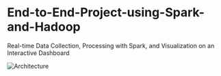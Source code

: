 # End-to-End-Project-using-Spark-and-Hadoop
Real-time Data Collection, Processing with Spark, and Visualization on an Interactive Dashboard

![Architecture](https://github.com/user-attachments/assets/41ef57c8-90b8-4317-a2aa-073b76e02936)
